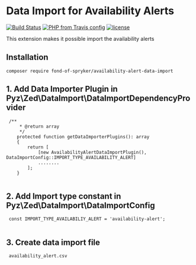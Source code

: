 # Data Import for Availability Alerts
[![Build Status](https://travis-ci.org/fond-of/spryker-availability-alert-data-import.svg?branch=master)](https://travis-ci.org/fond-of/spryker-availability-alert-data-import)
[![PHP from Travis config](https://img.shields.io/travis/php-v/symfony/symfony.svg)](https://php.net/)
[![license](https://img.shields.io/github/license/mashape/apistatus.svg)](https://packagist.org/packages/fond-of-spryker/availability-alert-data-import)


This extension makes it possible import the availability alerts

## Installation

```
composer require fond-of-spryker/availability-alert-data-import
```

## 1. Add Data Importer Plugin in  Pyz\Zed\DataImport\DataImportDependencyProvider

```
 /**
     * @return array
     */
    protected function getDataImporterPlugins(): array
    {
        return [
            [new AvailabilityAlertDataImportPlugin(), DataImportConfig::IMPORT_TYPE_AVAILABILITY_ALERT]
            ........
        ];
    }
     
```

## 2. Add Import type constant in  Pyz\Zed\DataImport\DataImportConfig

```
 const IMPORT_TYPE_AVAILABILIY_ALERT = 'availability-alert';
     
```

## 3. Create data import file 

```
 availability_alert.csv
     
```

